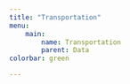 ```yaml
---
title: "Transportation"
menu:
    main:
        name: Transportation
        parent: Data
colorbar: green

---
```

